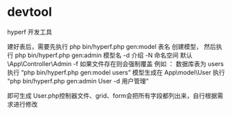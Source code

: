 # devtool
hyperf 开发工具

建好表后，需要先执行 php bin/hyperf.php gen:model 表名 创建模型，
然后执行  php bin/hyperf.php gen:admin 模型名 
          -d 介绍 
          -N 命名空间 默认 \App\Controller\Admin
          -f 如果文件存在则会强制覆盖
例如 ：
 数据库表为  users
 执行 “php bin/hyperf.php gen:model users” 模型生成在 App\model\User
 执行 “php bin/hyperf.php gen:admin User -d 用户管理” 
 
 即可生成 User.php控制器文件、grid、form会把所有字段都列出来，自行根据需求进行修改
